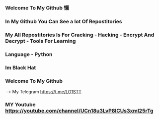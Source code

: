 ### Welcome To My Github 懶
### In My Github You Can See a lot Of Repostitories
### My All Repostitories Is For Cracking - Hacking - Encrypt And Decrypt - Tools For Learning
### Language - Python 
### Im Black Hat 
### Welcome To My Github 
-->
My Telegram https://t.me/LO1STT
### MY Youtube https://youtube.com/channel/UCn18u3LvP8lCUs3xml25rTg

###
